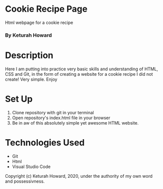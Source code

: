 # Cookie Recipe Page
Html webpage for a cookie recipe
### By Keturah Howard

# Description
Here I am putting into practice very basic skills and understanding of HTML, CSS and Git, in the form of creating a website for a cookie recipe I did not create! Very simple. Enjoy

# Set Up
1. Clone repository with git in your terminal
2. Open repository's index.html file in your browser
3. Be in aw of this absolutely simple yet awesome HTML website.

# Technologies Used
* Git
* Html
* Visual Studio Code

Copyright (c) Keturah Howard, 2020, under the authority of my own word and possessivness. 
